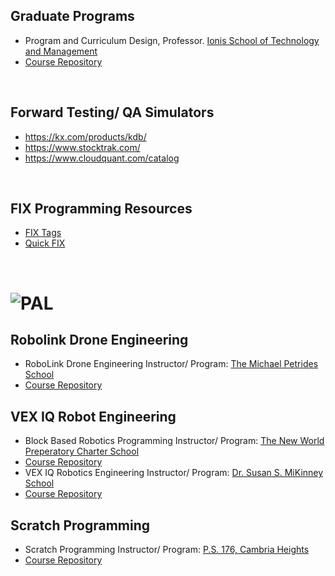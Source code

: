 ## Graduate Programs
* Program and Curriculum Design, Professor. [Ionis School of Technology and Management](https://www.ionis-stm.com/)
* [Course Repository](https://github.com/ions29/cpp-reading-material/tree/main/00.%20Ionis%20School%20of%20Technology%20and%20Management)

<br>

## Forward Testing/ QA Simulators
* https://kx.com/products/kdb/
* https://www.stocktrak.com/
* https://www.cloudquant.com/catalog

<br>

## FIX Programming Resources
* [FIX Tags](https://www.onixs.biz/fix-dictionary/4.2/fields_by_tag.html)
* [Quick FIX](https://quickfixengine.org/c/documentation/)

<br>

# ![PAL](https://images.squarespace-cdn.com/content/v1/549af14be4b038053fe035c4/1539955241053-Y44WLCS7VF1YZWKMHJNA/PAL+Logo.jpg?format=2500w)

## Robolink Drone Engineering
* RoboLink Drone Engineering Instructor/ Program: [The Michael Petrides School](https://codrone.robolink.com/edu/blockly/)
* [Course Repository](https://github.com/ions29/cpp-reading-material/tree/main/PAL/RoboLink%20Drone%20Engineering%20-%20Petrides)

## VEX IQ Robot Engineering
* Block Based Robotics Programming Instructor/ Program: [The New World Preperatory Charter School](www.vexrobotics.com)
* [Course Repository](https://github.com/ions29/cpp-reading-material/tree/main/PAL/VEX%20IQ%20Robotics%20-%20New%20World%20Prep)
* VEX IQ Robotics Engineering Instructor/ Program: [Dr. Susan S. MiKinney School](www.vexrobotics.com)
* [Course Repository](https://github.com/ions29/cpp-reading-material/tree/main/PAL/VEX%20IQ%20Robotics%20-%20Susan%20McKinney)

## Scratch Programming
* Scratch Programming Instructor/ Program: [P.S. 176, Cambria Heights](https://scratch.mit.edu/)
* [Course Repository](https://github.com/ions29/cpp-reading-material/tree/main/PAL/Scratch%20Programming%20-%20PS176Q)

<br>
 
